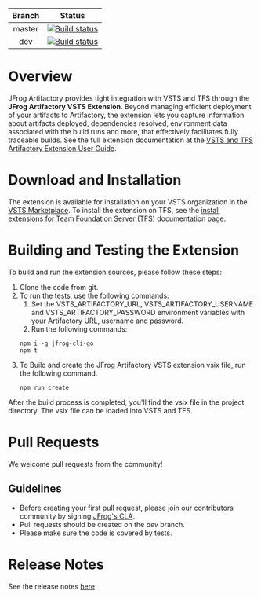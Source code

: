 |Branch|Status|
|:---:|---|
|master|[![Build status](https://ci.appveyor.com/api/projects/status/ki6edykufqy9h5bl/branch/master?svg=true)](https://ci.appveyor.com/project/jfrog-ecosystem/artifactory-vsts-extension/branch/master)
|dev|[![Build status](https://ci.appveyor.com/api/projects/status/ki6edykufqy9h5bl/branch/dev?svg=true)](https://ci.appveyor.com/project/jfrog-ecosystem/artifactory-vsts-extension/branch/dev)|

# Overview
JFrog Artifactory provides tight integration with VSTS and TFS through the **JFrog Artifactory VSTS Extension**.
Beyond managing efficient deployment of your artifacts to Artifactory, the extension lets you capture information about artifacts deployed, dependencies resolved, environment data associated with the build runs and more, 
that effectively facilitates fully traceable builds.
See the full extension documentation at the [VSTS and TFS Artifactory Extension User Guide](https://www.jfrog.com/confluence/display/RTF/VSTS+and+TFS+Artifactory+Extension).

# Download and Installation
The extension is available for installation on your VSTS organization in the [VSTS Marketplace](https://marketplace.visualstudio.com/items?itemName=JFrog.jfrog-artifactory-vsts-extension).
To install the extension on TFS, see the [install extensions for Team Foundation Server (TFS)](https://docs.microsoft.com/en-us/vsts/marketplace/get-tfs-extensions?view=tfs-2018#install-extensions-while-connected-to-tfs) documentation page.

# Building and Testing the Extension
To build and run the extension sources, please follow these steps:
1. Clone the code from git.
2. To run the tests, use the following commands:
    1. Set the VSTS_ARTIFACTORY_URL, VSTS_ARTIFACTORY_USERNAME and VSTS_ARTIFACTORY_PASSWORD environment variables with your Artifactory URL, username and password.
    2. Run the following commands:
    ```
    npm i -g jfrog-cli-go
    npm t
    ```
3. To Build and create the JFrog Artifactory VSTS extension vsix file, run the following command.
    ```
    npm run create
    ```
After the build process is completed, you'll find the vsix file in the project directory.
The vsix file can be loaded into VSTS and TFS.

# Pull Requests
We welcome pull requests from the community!
## Guidelines
* Before creating your first pull request, please join our contributors community by signing [JFrog's CLA](https://secure.echosign.com/public/hostedForm?formid=5IYKLZ2RXB543N).
* Pull requests should be created on the *dev* branch.
* Please make sure the code is covered by tests. 

# Release Notes
See the release notes [here](https://www.jfrog.com/confluence/display/RTF/VSTS+and+TFS+Artifactory+Extension#VSTSandTFSArtifactoryExtension-ReleaseNotes).
